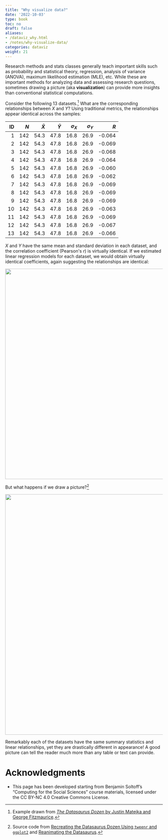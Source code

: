 ```yaml
---
title: "Why visualize data?"
date: '2022-10-03'
type: book
toc: no
draft: false
aliases:
- /dataviz_why.html
- /notes/why-visualize-data/
categories: dataviz
weight: 21
---
```






Research methods and stats classes generally teach important skills such as probability and statistical theory, regression, analysis of variance (ANOVA), maximum likelihood estimation (MLE), etc. While these are important methods for analyzing data and assessing research questions, sometimes drawing a picture (aka **visualization**) can provide more insights than conventional statistical computations.

Consider the following 13 datasets.[^dozen] What are the corresponding relationships between $X$ and $Y$? Using traditional metrics, the relationships appear identical across the samples:


| ID| $N$| $\bar{X}$| $\bar{Y}$| $\sigma_{X}$| $\sigma_{Y}$|    $R$|
|--:|---:|---------:|---------:|------------:|------------:|------:|
|  1| 142|      54.3|      47.8|         16.8|         26.9| -0.064|
|  2| 142|      54.3|      47.8|         16.8|         26.9| -0.069|
|  3| 142|      54.3|      47.8|         16.8|         26.9| -0.068|
|  4| 142|      54.3|      47.8|         16.8|         26.9| -0.064|
|  5| 142|      54.3|      47.8|         16.8|         26.9| -0.060|
|  6| 142|      54.3|      47.8|         16.8|         26.9| -0.062|
|  7| 142|      54.3|      47.8|         16.8|         26.9| -0.069|
|  8| 142|      54.3|      47.8|         16.8|         26.9| -0.069|
|  9| 142|      54.3|      47.8|         16.8|         26.9| -0.069|
| 10| 142|      54.3|      47.8|         16.8|         26.9| -0.063|
| 11| 142|      54.3|      47.8|         16.8|         26.9| -0.069|
| 12| 142|      54.3|      47.8|         16.8|         26.9| -0.067|
| 13| 142|      54.3|      47.8|         16.8|         26.9| -0.066|

$X$ and $Y$ have the same mean and standard deviation in each dataset, and the correlation coefficient (Pearson's $r$) is virtually identical. If we estimated linear regression models for each dataset, we would obtain virtually identical coefficients, again suggesting the relationships are identical:

<img src="{{< blogdown/postref >}}index_files/figure-html/datasaurus-lm-1.png" width="672" />

But what happens if we draw a picture?[^dozen-pic]



<img src="{{< blogdown/postref >}}index_files/figure-html/datasaurus-graph-static-1.png" width="768" />

Remarkably each of the datasets have the same summary statistics and linear relationships, yet they are drastically different in appearance! A good picture can tell the reader much more than any table or text can provide.

<!--
# Session Info


```
## - Session info ---------------------------------------------------------------
##  setting  value
##  version  R version 4.1.3 (2022-03-10)
##  os       Windows 10 x64 (build 19044)
##  system   x86_64, mingw32
##  ui       RTerm
##  language (EN)
##  collate  English_United States.1252
##  ctype    English_United States.1252
##  tz       America/Chicago
##  date     2022-10-04
##  pandoc   2.17.1.1 @ C:/Program Files/RStudio/bin/quarto/bin/ (via rmarkdown)
## 
## - Packages -------------------------------------------------------------------
##  package       * version date (UTC) lib source
##  assertthat      0.2.1   2019-03-21 [1] CRAN (R 4.1.3)
##  backports       1.4.1   2021-12-13 [1] CRAN (R 4.1.2)
##  blogdown        1.11    2022-08-09 [1] CRAN (R 4.1.3)
##  bookdown        0.28    2022-08-09 [1] CRAN (R 4.1.3)
##  broom         * 1.0.1   2022-08-29 [1] CRAN (R 4.1.3)
##  bslib           0.4.0   2022-07-16 [1] CRAN (R 4.1.3)
##  cachem          1.0.6   2021-08-19 [1] CRAN (R 4.1.3)
##  cellranger      1.1.0   2016-07-27 [1] CRAN (R 4.1.3)
##  cli             3.3.0   2022-04-25 [1] CRAN (R 4.1.3)
##  colorspace    * 2.0-3   2022-02-21 [1] CRAN (R 4.1.3)
##  crayon          1.5.1   2022-03-26 [1] CRAN (R 4.1.3)
##  datasauRus    * 0.1.6   2022-05-04 [1] CRAN (R 4.1.3)
##  DBI             1.1.3   2022-06-18 [1] CRAN (R 4.1.3)
##  dbplyr          2.2.1   2022-06-27 [1] CRAN (R 4.1.3)
##  digest          0.6.29  2021-12-01 [1] CRAN (R 4.1.3)
##  dplyr         * 1.0.9   2022-04-28 [1] CRAN (R 4.1.3)
##  ellipsis        0.3.2   2021-04-29 [1] CRAN (R 4.1.3)
##  evaluate        0.16    2022-08-09 [1] CRAN (R 4.1.3)
##  fansi           1.0.3   2022-03-24 [1] CRAN (R 4.1.3)
##  farver          2.1.1   2022-07-06 [1] CRAN (R 4.1.3)
##  fastmap         1.1.0   2021-01-25 [1] CRAN (R 4.1.3)
##  forcats       * 0.5.2   2022-08-19 [1] CRAN (R 4.1.3)
##  fs              1.5.2   2021-12-08 [1] CRAN (R 4.1.3)
##  gargle          1.2.0   2021-07-02 [1] CRAN (R 4.1.3)
##  generics        0.1.3   2022-07-05 [1] CRAN (R 4.1.3)
##  gganimate     * 1.0.8   2022-09-08 [1] CRAN (R 4.1.3)
##  ggplot2       * 3.3.6   2022-05-03 [1] CRAN (R 4.1.3)
##  gifski          1.6.6-1 2022-04-05 [1] CRAN (R 4.1.3)
##  glue            1.6.2   2022-02-24 [1] CRAN (R 4.1.3)
##  googledrive     2.0.0   2021-07-08 [1] CRAN (R 4.1.3)
##  googlesheets4   1.0.1   2022-08-13 [1] CRAN (R 4.1.3)
##  gtable          0.3.1   2022-09-01 [1] CRAN (R 4.1.3)
##  haven           2.5.1   2022-08-22 [1] CRAN (R 4.1.3)
##  here            1.0.1   2020-12-13 [1] CRAN (R 4.1.3)
##  hms             1.1.2   2022-08-19 [1] CRAN (R 4.1.3)
##  htmltools       0.5.2   2021-08-25 [1] CRAN (R 4.1.3)
##  httr            1.4.4   2022-08-17 [1] CRAN (R 4.1.3)
##  jquerylib       0.1.4   2021-04-26 [1] CRAN (R 4.1.3)
##  jsonlite        1.8.0   2022-02-22 [1] CRAN (R 4.1.3)
##  knitr         * 1.40    2022-08-24 [1] CRAN (R 4.1.3)
##  lifecycle       1.0.1   2021-09-24 [1] CRAN (R 4.1.3)
##  lubridate       1.8.0   2021-10-07 [1] CRAN (R 4.1.3)
##  magrittr        2.0.3   2022-03-30 [1] CRAN (R 4.1.3)
##  modelr          0.1.9   2022-08-19 [1] CRAN (R 4.1.3)
##  munsell         0.5.0   2018-06-12 [1] CRAN (R 4.1.3)
##  pillar          1.8.1   2022-08-19 [1] CRAN (R 4.1.3)
##  pkgconfig       2.0.3   2019-09-22 [1] CRAN (R 4.1.3)
##  prettyunits     1.1.1   2020-01-24 [1] CRAN (R 4.1.3)
##  progress        1.2.2   2019-05-16 [1] CRAN (R 4.1.3)
##  purrr         * 0.3.4   2020-04-17 [1] CRAN (R 4.1.3)
##  R6              2.5.1   2021-08-19 [1] CRAN (R 4.1.3)
##  readr         * 2.1.2   2022-01-30 [1] CRAN (R 4.1.3)
##  readxl          1.4.1   2022-08-17 [1] CRAN (R 4.1.3)
##  reprex          2.0.2   2022-08-17 [1] CRAN (R 4.1.3)
##  rlang           1.0.4   2022-07-12 [1] CRAN (R 4.1.3)
##  rmarkdown       2.16    2022-08-24 [1] CRAN (R 4.1.3)
##  rprojroot       2.0.3   2022-04-02 [1] CRAN (R 4.1.3)
##  rstudioapi      0.14    2022-08-22 [1] CRAN (R 4.1.3)
##  rvest           1.0.3   2022-08-19 [1] CRAN (R 4.1.3)
##  sass            0.4.2   2022-07-16 [1] CRAN (R 4.1.3)
##  scales          1.2.1   2022-08-20 [1] CRAN (R 4.1.3)
##  sessioninfo     1.2.2   2021-12-06 [1] CRAN (R 4.1.3)
##  stringi         1.7.6   2021-11-29 [1] CRAN (R 4.1.2)
##  stringr       * 1.4.1   2022-08-20 [1] CRAN (R 4.1.3)
##  tibble        * 3.1.8   2022-07-22 [1] CRAN (R 4.1.3)
##  tidyr         * 1.2.0   2022-02-01 [1] CRAN (R 4.1.3)
##  tidyselect      1.1.2   2022-02-21 [1] CRAN (R 4.1.3)
##  tidyverse     * 1.3.2   2022-07-18 [1] CRAN (R 4.1.3)
##  tweenr          2.0.1   2022-08-22 [1] CRAN (R 4.1.3)
##  tzdb            0.3.0   2022-03-28 [1] CRAN (R 4.1.3)
##  utf8            1.2.2   2021-07-24 [1] CRAN (R 4.1.3)
##  vctrs           0.4.1   2022-04-13 [1] CRAN (R 4.1.3)
##  withr           2.5.0   2022-03-03 [1] CRAN (R 4.1.3)
##  xfun            0.30    2022-03-02 [1] CRAN (R 4.1.3)
##  xml2            1.3.3   2021-11-30 [1] CRAN (R 4.1.3)
##  yaml            2.3.5   2022-02-21 [1] CRAN (R 4.1.2)
## 
##  [1] C:/Users/Sabrina Nardin/Documents/R/win-library/4.1
##  [2] C:/Program Files/R/R-4.1.3/library
## 
## ------------------------------------------------------------------------------
```
-->

# Acknowledgments 

[^dozen]: Example drawn from [*The Datasaurus Dozen* by Justin Matejka and George Fitzmaurice](https://www.autodeskresearch.com/publications/samestats).
[^dozen-pic]: Source code from [Recreating the Datasaurus Dozen Using `tweenr` and `ggplot2`](https://www.wjakethompson.com/post/datasaurus-dozen/) and [Reanimating the Datasaurus](https://r-mageddon.netlify.com/post/reanimating-the-datasaurus/).


* This page has been developed starting from Benjamin Soltoff’s “Computing for the Social Sciences” course materials, licensed under the CC BY-NC 4.0 Creative Commons License.

